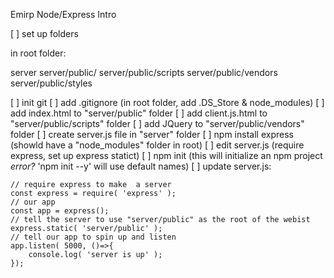 Emirp Node/Express Intro

[ ] set up folders

in root folder:

server
server/public/
server/public/scripts
server/public/vendors
server/public/styles

[ ] init git
[ ] add .gitignore (in root folder, add .DS_Store & node_modules)
[ ] add index.html to "server/public" folder
[ ] add client.js.html to "server/public/scripts" folder
[ ] add JQuery to "server/public/vendors" folder
[ ] create server.js file in "server" folder
[ ] npm install express (showld have a "node_modules" folder in root)
[ ] edit server.js (require express, set up express statict)
[ ] npm init (this will initialize an npm project 
    *error?* 'npm init --y' will use default names)
[ ] update server.js:

```
// require express to make  a server
const express = require( 'express' );
// our app
const app = express();
// tell the server to use "server/public" as the root of the webist
express.static( 'server/public' );
// tell our app to spin up and listen
app.listen( 5000, ()=>{
    console.log( 'server is up' );
});
```